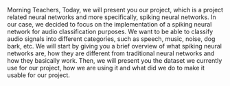 Morning Teachers, 
Today, we will present you our project, which is a project related neural networks and more specifically, spiking neural networks. In our case, we decided to focus on the implementation of a spiking neural network for audio classification purposes.
We want to be able to classify audio signals into different categories, such as speech, music, noise, dog bark, etc.
We will start by giving you a brief overview of what spiking neural networks are, how they are different from traditional neural networks and how they basically work.
Then, we will present you the dataset we currently use for our project, how we are using it and what did we do to make it usable for our project.